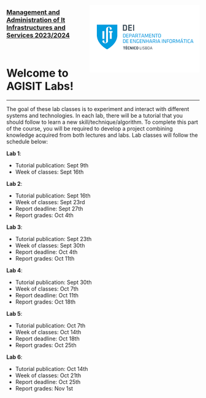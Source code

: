 <a href="https://dei.tecnico.ulisboa.pt/"><img style="float: right;" src="res/logodei.png"></a>

### [Management and Administration of It Infrastructures and Services 2023/2024](https://fenix.tecnico.ulisboa.pt/disciplinas/AGI11/2024-2025/1-semestre)

&nbsp;
&nbsp;
&nbsp;
&nbsp;

# Welcome to AGISIT Labs!

---

The goal of these lab classes is to experiment and interact with different systems and technologies. In each lab, there will be a tutorial that you should follow to learn a new skill/technique/algorithm. To complete this part of the course, you will be required to develop a project combining knowledge acquired from both lectures and labs. Lab classes will follow the schedule below:

**Lab 1**:
  - Tutorial publication: Sept 9th
  - Week of classes: Sept 16th

**Lab 2**:
  - Tutorial publication: Sept 16th
  - Week of classes: Sept 23rd
  - Report deadline: Sept 27th
  - Report grades: Oct 4th

**Lab 3**:
  - Tutorial publication: Sept 23th
  - Week of classes: Sept 30th
  - Report deadline: Oct 4th
  - Report grades: Oct 11th

**Lab 4**:
  - Tutorial publication: Sept 30th
  - Week of classes: Oct 7th
  - Report deadline: Oct 11th
  - Report grades: Oct 18th

**Lab 5**:
  - Tutorial publication: Oct 7th
  - Week of classes: Oct 14th
  - Report deadline: Oct 18th
  - Report grades: Oct 25th

**Lab 6**:
  - Tutorial publication: Oct 14th
  - Week of classes: Oct 21th
  - Report deadline: Oct 25th
  - Report grades: Nov 1st
